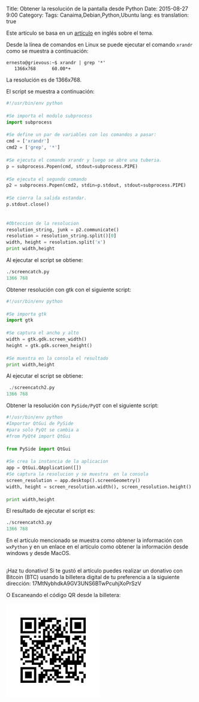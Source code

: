 Title: Obtener la resolución de la pantalla desde Python
Date: 2015-08-27 9:00
Category:
Tags: Canaima,Debian,Python,Ubuntu
lang: es
translation: true

Este artículo se basa en un [artículo](http://www.blog.pythonlibrary.org/2015/08/18/getting-your-screen-resolution-with-python/) en inglés sobre el tema.

Desde la línea de comandos en Linux se puede ejecutar el comando `xrandr` como se muestra a continuación:
```
ernesto@grievous:~$ xrandr | grep '*'
   1366x768      60.00*+
```
La resolución es de 1366x768.

El script se muestra a continuación:
```python
#!/usr/bin/env python

#Se importa el modulo subprocess
import subprocess

#Se define un par de variables con los comandos a pasar:
cmd = ['xrandr']
cmd2 = ['grep', '*']

#Se ejecuta el comando xrandr y luego se abre una tuberia.
p = subprocess.Popen(cmd, stdout=subprocess.PIPE)

#Se ejecuta el segundo comando
p2 = subprocess.Popen(cmd2, stdin=p.stdout, stdout=subprocess.PIPE)

#Se cierra la salida estandar.
p.stdout.close()


#Obteccion de la resolucion
resolution_string, junk = p2.communicate()
resolution = resolution_string.split()[0]
width, height = resolution.split('x')
print width,height
```

Al ejecutar el script se obtiene:
```python
./screencatch.py
1366 768
```
Obtener resolución con gtk con el siguiente script:
```python
#!/usr/bin/env python

#Se importa gtk
import gtk

#Se captura el ancho y alto
width = gtk.gdk.screen_width()
height = gtk.gdk.screen_height()

#Se muestra en la consola el resultado
print width,height
```
Al ejecutar el script se obtiene:
```python
 ./screencatch2.py
1366 768
```
Obtener la resolución con `PySide/PyQT` con el siguiente script:
```python
#!/usr/bin/env python
#Importar QtGui de PySide
#para solo PyQt se cambia a
#from PyQt4 import QtGui

from PySide import QtGui

#Se crea la instancia de la aplicacion
app = QtGui.QApplication([])
#Se captura la resolucion y se muestra  en la consola
screen_resolution = app.desktop().screenGeometry()
width, height = screen_resolution.width(), screen_resolution.height()

print width,height
```
El resultado de ejecutar el script  es:
```python
./screencatch3.py
1366 768
```

En el artículo mencionado se muestra como obtener la información con `wxPython` y en un enlace en el artículo como obtener la información desde windows y desde MacOS.

##  ##
¡Haz tu donativo!
Si te gustó el artículo puedes realizar un donativo con Bitcoin (BTC)
usando la billetera digital de tu preferencia a la siguiente
dirección: 17MtNybhdkA9GV3UNS6BTwPcuhjXoPrSzV

O Escaneando el código QR desde la billetera:

![17MtNybhdkA9GV3UNS6BTwPcuhjXoPrSzV](./images/17MtNybhdkA9GV3UNS6BTwPcuhjXoPrSzV.png)
